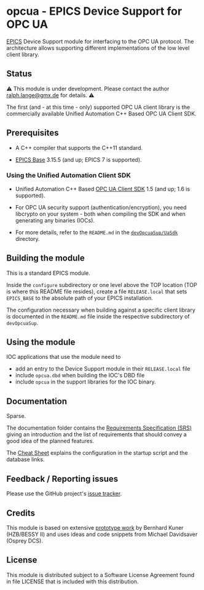 # opcua - EPICS Device Support for OPC UA

[EPICS](https://epics-controls.org) Device Support module for interfacing
to the OPC UA protocol. The architecture allows supporting different
implementations of the low level client library.

## Status

:warning:
This module is under development.
Please contact the author <ralph.lange@gmx.de> for details.
:warning:

The first (and - at this time - only) supported OPC UA client library is the
commercially available Unified Automation C++ Based OPC UA Client SDK.

## Prerequisites

* A C++ compiler that supports the C++11 standard.

* [EPICS Base](https://epics-controls.org/resources-and-support/base/)
  3.15.5 (and up; EPICS 7 is supported).

### Using the Unified Automation Client SDK

* Unified Automation C++ Based
  [OPC UA Client SDK](https://www.unified-automation.com/products/client-sdk/c-ua-client-sdk.html)
  1.5 (and up; 1.6 is supported).

* For OPC UA security support (authentication/encryption), you need
  libcrypto on your system - both when compiling the SDK and when generating
  any binaries (IOCs).

* For more details, refer to the `README.md` in the
  [`devOpcuaSup/UaSdk`](https://github.com/ralphlange/opcua/tree/master/devOpcuaSup/UaSdk)
  directory.

## Building the module

This is a standard EPICS module.

Inside the `configure` subdirectory or one level above the TOP location
(TOP is where this README file resides), create a file `RELEASE.local`
that sets `EPICS_BASE` to the absolute path of your EPICS installation.

The configuration necessary when building against a specific client library
is documented in the `README.md` file inside the respective subdirectory of
`devOpcuaSup`.

## Using the module

IOC applications that use the module need to

* add an entry to the Device Support module in their `RELEASE.local` file
* include `opcua.dbd` when building the IOC's DBD file
* include `opcua` in the support libraries for the IOC binary.

## Documentation

Sparse.

The documentation folder contains the
[Requirements Specification (SRS)](https://docs.google.com/viewer?url=https://raw.githubusercontent.com/ralphlange/opcua/master/documentation/EPICS%20Support%20for%20OPC%20UA%20-%20SRS.pdf)
giving an introduction and the list of requirements that should convey a good
idea of the planned features.

The [Cheat Sheet](https://docs.google.com/viewer?url=https://raw.githubusercontent.com/ralphlange/opcua/master/documentation/EPICS%20Support%20for%20OPC%20UA%20-%20Cheat%20Sheet.pdf)
explains the configuration in the startup script and the database links.

## Feedback / Reporting issues

Please use the GitHub project's
[issue tracker](https://github.com/ralphlange/opcua/issues).

## Credits

This module is based on extensive
[prototype work](https://github.com/bkuner/opcUaUnifiedAutomation)
by Bernhard Kuner (HZB/BESSY II) and uses ideas and code snippets from
Michael Davidsaver (Osprey DCS).

## License

This module is distributed subject to a Software License Agreement found
in file LICENSE that is included with this distribution.
